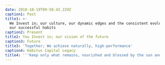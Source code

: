 ```yaml
---
date: 2018-10-19T09:50:43.229Z
caption1: Past
title1: >-
  We Invest in; our culture, our dynamic edges and the consistent evolution of
  our successful habits
caption2: Present
title2: You Invest in; our vision of the future
caption3: Future
title3: 'Together; We achieve naturally, high-performance'
caption4: Habitus Capital Legacy
title4: '''Keep only what remains, nourished and blessed by the sun and soils'''
---
```


